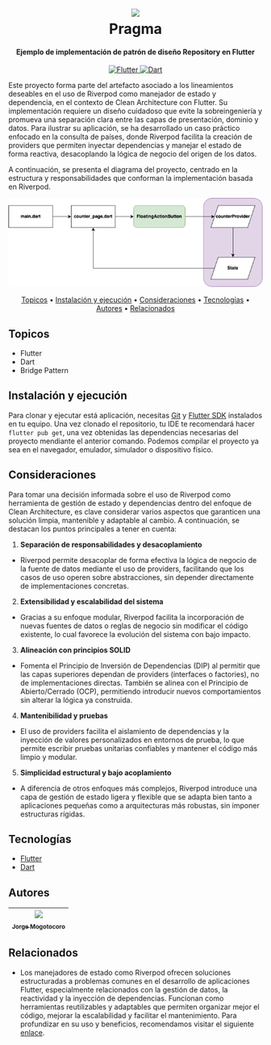 <h1 align="center">
  <br>
  <a href="http://www.amitmerchant.com/electron-markdownify"><img src="https://f.hubspotusercontent20.net/hubfs/2829524/Copia%20de%20LOGOTIPO_original-2.png"></a>
  <br>
  Pragma
  <br>
</h1>

<h4 align="center">Ejemplo de implementación de patrón de diseño Repository en Flutter</h4>

<p align="center">
  <a href="https://docs.flutter.dev/">
    <img src="https://img.shields.io/badge/Flutter-v3.27.3-0488D7?style=flat&logo=Flutter" alt="Flutter" />
  </a>
  <a href="https://dart.dev/"><img src="https://img.shields.io/badge/Dart-v3.6.1-1C2834?style=flat&logo=dart" alt="Dart" /></a>
</p>

Este proyecto forma parte del artefacto asociado a los lineamientos deseables en el uso de Riverpod como manejador de estado y dependencia, en el contexto de Clean Architecture con Flutter. Su implementación requiere un diseño cuidadoso que evite la sobreingeniería y promueva una separación clara entre las capas de presentación, dominio y datos. Para ilustrar su aplicación, se ha desarrollado un caso práctico enfocado en la consulta de países, donde Riverpod facilita la creación de providers que permiten inyectar dependencias y manejar el estado de forma reactiva, desacoplando la lógica de negocio del origen de los datos.

A continuación, se presenta el diagrama del proyecto, centrado en la estructura y responsabilidades que conforman la implementación basada en Riverpod.

![Bridge](readme_assets/diagram.png)

<p align="center">
  <a href="#topicos">Topicos</a> •
  <a href="#instalación-y-ejecución">Instalación y ejecución</a> •
  <a href="#consideraciones">Consideraciones</a> •
  <a href="#tecnologias">Tecnologías</a> •
  <a href="#credits">Autores</a> •
  <a href="#related">Relacionados</a>
</p>

## Topicos

* Flutter
* Dart
* Bridge Pattern

## Instalación y ejecución

Para clonar y ejecutar está aplicación, necesitas [Git](https://git-scm.com) y [Flutter SDK](https://docs.flutter.dev/get-started/install) instalados en tu equipo. Una vez clonado el repositorio, tu IDE te recomendará hacer `flutter pub get`, una vez obtenidas las dependencias necesarias del proyecto mendiante el anterior comando. Podemos compilar el proyecto ya sea en el navegador, emulador, simulador o dispositivo físico.

## Consideraciones
Para tomar una decisión informada sobre el uso de Riverpod como herramienta de gestión de estado y dependencias dentro del enfoque de Clean Architecture, es clave considerar varios aspectos que garanticen una solución limpia, mantenible y adaptable al cambio. A continuación, se destacan los puntos principales a tener en cuenta:

1. **Separación de responsabilidades y desacoplamiento**
- Riverpod permite desacoplar de forma efectiva la lógica de negocio de la fuente de datos mediante el uso de providers, facilitando que los casos de uso operen sobre abstracciones, sin depender directamente de implementaciones concretas.

2. **Extensibilidad y escalabilidad del sistema**
- Gracias a su enfoque modular, Riverpod facilita la incorporación de nuevas fuentes de datos o reglas de negocio sin modificar el código existente, lo cual favorece la evolución del sistema con bajo impacto.

3. **Alineación con principios SOLID**
- Fomenta el Principio de Inversión de Dependencias (DIP) al permitir que las capas superiores dependan de providers (interfaces o factories), no de implementaciones directas. También se alinea con el Principio de Abierto/Cerrado (OCP), permitiendo introducir nuevos comportamientos sin alterar la lógica ya construida.

4. **Mantenibilidad y pruebas**
- El uso de providers facilita el aislamiento de dependencias y la inyección de valores personalizados en entornos de prueba, lo que permite escribir pruebas unitarias confiables y mantener el código más limpio y modular.

5. **Simplicidad estructural y bajo acoplamiento**
- A diferencia de otros enfoques más complejos, Riverpod introduce una capa de gestión de estado ligera y flexible que se adapta bien tanto a aplicaciones pequeñas como a arquitecturas más robustas, sin imponer estructuras rígidas.

## Tecnologías
-   [Flutter](https://flutter.dev/)
-   [Dart](https://dart.dev/)

## Autores

| [<img src="https://avatars.githubusercontent.com/u/206239634?v=4?width=400" width=115><br><sub>Jorge Mogotocoro</sub>](https://github.com/jmogotoc) <br/> | 
:------------------------------------------------------------------------------------------------------------------------------------------------------------------------------:|

## Relacionados

- Los manejadores de estado como Riverpod ofrecen soluciones estructuradas a problemas comunes en el desarrollo de aplicaciones Flutter, especialmente relacionados con la gestión de datos, la reactividad y la inyección de dependencias. Funcionan como herramientas reutilizables y adaptables que permiten organizar mejor el código, mejorar la escalabilidad y facilitar el mantenimiento. Para profundizar en su uso y beneficios, recomendamos visitar el siguiente [enlace](https://riverpod.dev/es/docs/introduction/getting_started).